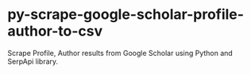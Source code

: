 # py-scrape-google-scholar-profile-author-to-csv
Scrape Profile, Author results from Google Scholar using Python and SerpApi library.
